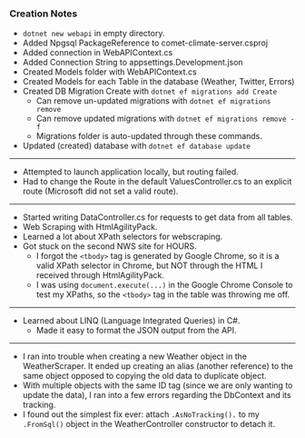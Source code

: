 ### Creation Notes
- `dotnet new webapi` in empty directory.
- Added Npgsql PackageReference to comet-climate-server.csproj
- Added connection in WebAPIContext.cs
- Added Connection String to appsettings.Development.json
- Created Models folder with WebAPIContext.cs
- Created Models for each Table in the database (Weather, Twitter, Errors)
- Created DB Migration Create with `dotnet ef migrations add Create`
    - Can remove un-updated migrations with `dotnet ef migrations remove`
    - Can remove updated migrations with `dotnet ef migrations remove -f`
    - Migrations folder is auto-updated through these commands.
- Updated (created) database with `dotnet ef database update`
--- 
- Attempted to launch application locally, but routing failed.
- Had to change the Route in the default ValuesController.cs to an explicit route (Microsoft did not set a valid route).
---
- Started writing DataController.cs for requests to get data from all tables.
- Web Scraping with HtmlAgilityPack.
- Learned a lot about XPath selectors for webscraping.
- Got stuck on the second NWS site for HOURS.
    - I forgot the `<tbody>` tag is generated by Google Chrome, so it is a valid XPath selector in Chrome, but NOT through the HTML I received through HtmlAgilityPack.
    - I was using `document.execute(...)` in the Google Chrome Console to test my XPaths, so the `<tbody>` tag in the table was throwing me off.
---
- Learned about LINQ (Language Integrated Queries) in C#. 
    - Made it easy to format the JSON output from the API.
---
- I ran into trouble when creating a new Weather object in the WeatherScraper. It ended up creating an alias (another reference) to the same object opposed to copying the old data to duplicate object.
- With multiple objects with the same ID tag (since we are only wanting to update the data), I ran into a few errors regarding the DbContext and its tracking. 
- I found out the simplest fix ever: attach `.AsNoTracking().` to my `.FromSql()` object in the WeatherController constructor to detach it.